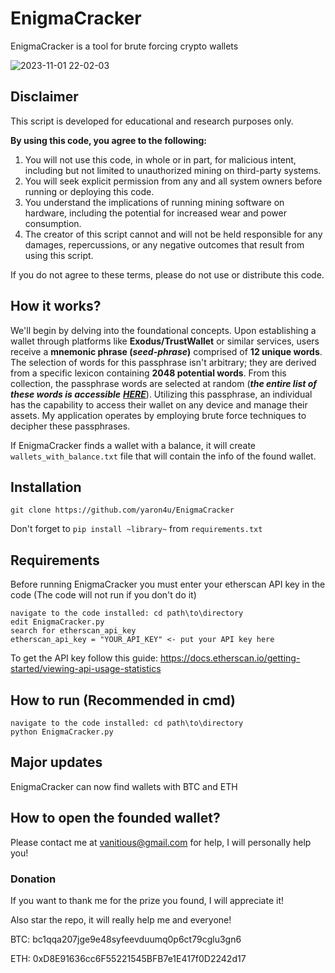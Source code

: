 # EnigmaCracker
EnigmaCracker is a tool for brute forcing crypto wallets

![2023-11-01 22-02-03](https://github.com/yaron4u/EnigmaCracker/assets/67191566/a165bd3e-1c79-4dfc-8c50-6da174c7a197)

## **Disclaimer**

This script is developed for educational and research purposes only.

**By using this code, you agree to the following:**

1. You will not use this code, in whole or in part, for malicious intent, including but not limited to unauthorized mining on third-party systems.
2. You will seek explicit permission from any and all system owners before running or deploying this code.
3. You understand the implications of running mining software on hardware, including the potential for increased wear and power consumption.
4. The creator of this script cannot and will not be held responsible for any damages, repercussions, or any negative outcomes that result from using this script.

If you do not agree to these terms, please do not use or distribute this code.

## **How it works?**

We'll begin by delving into the foundational concepts. Upon establishing a wallet through platforms like **Exodus/TrustWallet** or similar services, users receive a **mnemonic phrase (_seed-phrase_)** comprised of **12 unique words**. The selection of words for this passphrase isn't arbitrary; they are derived from a specific lexicon containing **2048 potential words**. From this collection, the passphrase words are selected at random (**_the entire list of these words is accessible_** [**_HERE_**](https://www.blockplate.com/pages/bip-39-wordlist)). Utilizing this passphrase, an individual has the capability to access their wallet on any device and manage their assets. My application operates by employing brute force techniques to decipher these passphrases.

If EnigmaCracker finds a wallet with a balance, it will create `wallets_with_balance.txt` file that will contain the info of the found wallet.

## Installation

```
git clone https://github.com/yaron4u/EnigmaCracker
```
Don't forget to `pip install ~library~` from `requirements.txt`

## Requirements

Before running EnigmaCracker you must enter your etherscan API key in the code (The code will not run if you don't do it)
```
navigate to the code installed: cd path\to\directory
edit EnigmaCracker.py
search for etherscan_api_key
etherscan_api_key = "YOUR_API_KEY" <- put your API key here
```
To get the API key follow this guide: https://docs.etherscan.io/getting-started/viewing-api-usage-statistics
## How to run (Recommended in cmd)

```
navigate to the code installed: cd path\to\directory
python EnigmaCracker.py
```

## Major updates

EnigmaCracker can now find wallets with BTC and ETH

## How to open the founded wallet?

Please contact me at vanitious@gmail.com for help, I will personally help you!

### Donation

If you want to thank me for the prize you found, I will appreciate it!

Also star the repo, it will really help me and everyone!

BTC: bc1qqa207jge9e48syfeevduumq0p6ct79cglu3gn6

ETH: 0xD8E91636cc6F55221545BFB7e1E417f0D2242d17
